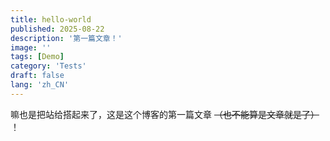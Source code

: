 ```yaml
---
title: hello-world
published: 2025-08-22
description: '第一篇文章！'
image: ''
tags: [Demo]
category: 'Tests'
draft: false 
lang: 'zh_CN'
---
```


嘛也是把站给搭起来了，这是这个博客的第一篇文章 ~~（也不能算是文章就是了）~~ ！
